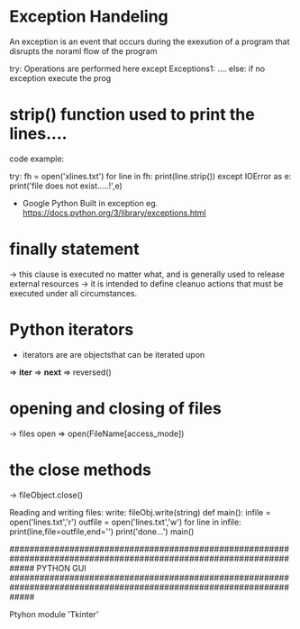# Exception Handeling

An exception is an event that occurs during the exexution of a program that disrupts the noraml flow of the program

try:
Operations are performed here
except Exceptions1:
....
else:
   if no exception execute the prog

# strip() function used to print the lines.... 
code example:


try: 
    fh = open('xlines.txt')
    for line in fh:
      print(line.strip())
except IOError as e:
    print('file does not exist.....!',e)

* Google Python Built in exception eg.  https://docs.python.org/3/library/exceptions.html

# finally statement

-> this clause is executed no matter what, and is generally used to release external resources
-> it is intended to define cleanuo actions that must be executed under all circumstances.

# Python iterators

* iterators are are objectsthat can be iterated upon

=> __iter__
=> __next__
=> reversed()

# opening and closing of files

-> files open => open(FileName[access_mode])

# the close methods
-> fileObject.close()

Reading and writing files:
write:
fileObj.write(string)
def main():
   infile = open('lines.txt','r')
   outfile = open('lines.txt','w')
   for line in infile:
      print(line,file=outfile,end='')
   print('done...')
main()


#####################################################################################################################
                                         PYTHON GUI
#####################################################################################################################

Ptyhon module 'Tkinter'

